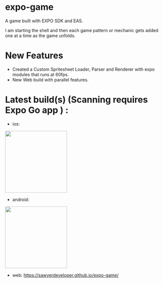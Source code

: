 # expo-game

A game built with EXPO SDK and EAS.

I am starting the shell and then each game pattern or mechanic gets added one at a time as the game unfolds.

# New Features

- Created a Custom Spritesheet Loader, Parser and Renderer with expo modules that runs at 60fps.
- New Web build with parallel features.

# Latest build(s) (Scanning requires Expo Go app ) :

- ios:

<img src="https://qr.expo.dev/eas-update?updateId=9bd92095-b030-4b16-8e50-34c51b872291&appScheme=exp&host=u.expo.dev" width="200" height="200" />

- android:

<img src="https://qr.expo.dev/eas-update?updateId=b5184543-a089-4388-884b-e971713c6218&appScheme=exp&host=u.expo.dev" width="200" height="200" />

- web:
    https://sawyerdeveloper.github.io/expo-game/
